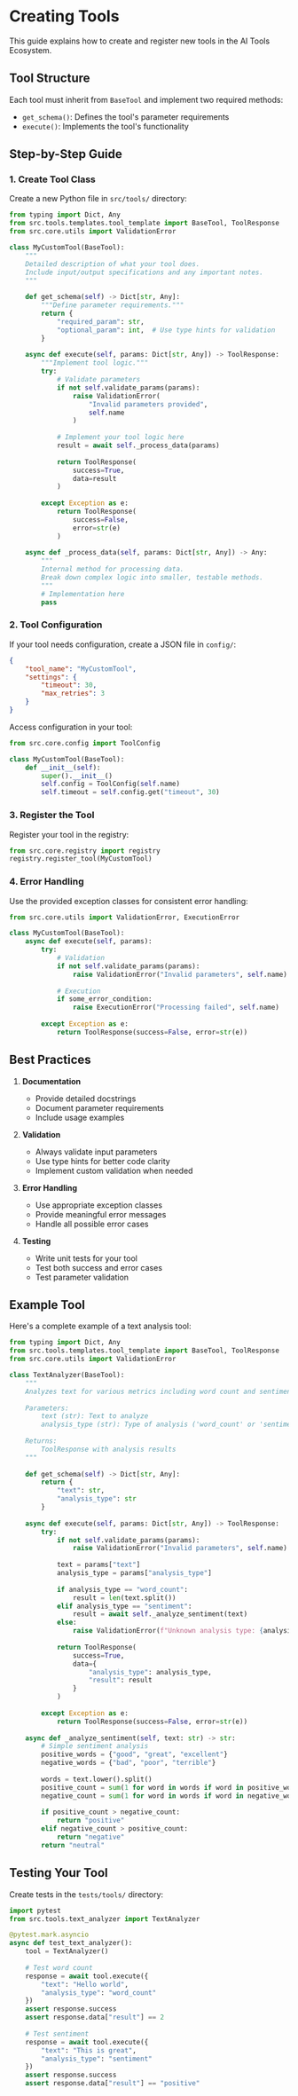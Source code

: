 # Creating Tools

This guide explains how to create and register new tools in the AI Tools Ecosystem.

## Tool Structure

Each tool must inherit from `BaseTool` and implement two required methods:
- `get_schema()`: Defines the tool's parameter requirements
- `execute()`: Implements the tool's functionality

## Step-by-Step Guide

### 1. Create Tool Class

Create a new Python file in `src/tools/` directory:

```python
from typing import Dict, Any
from src.tools.templates.tool_template import BaseTool, ToolResponse
from src.core.utils import ValidationError

class MyCustomTool(BaseTool):
    """
    Detailed description of what your tool does.
    Include input/output specifications and any important notes.
    """
    
    def get_schema(self) -> Dict[str, Any]:
        """Define parameter requirements."""
        return {
            "required_param": str,
            "optional_param": int,  # Use type hints for validation
        }
    
    async def execute(self, params: Dict[str, Any]) -> ToolResponse:
        """Implement tool logic."""
        try:
            # Validate parameters
            if not self.validate_params(params):
                raise ValidationError(
                    "Invalid parameters provided",
                    self.name
                )
            
            # Implement your tool logic here
            result = await self._process_data(params)
            
            return ToolResponse(
                success=True,
                data=result
            )
            
        except Exception as e:
            return ToolResponse(
                success=False,
                error=str(e)
            )
    
    async def _process_data(self, params: Dict[str, Any]) -> Any:
        """
        Internal method for processing data.
        Break down complex logic into smaller, testable methods.
        """
        # Implementation here
        pass
```

### 2. Tool Configuration

If your tool needs configuration, create a JSON file in `config/`:

```json
{
    "tool_name": "MyCustomTool",
    "settings": {
        "timeout": 30,
        "max_retries": 3
    }
}
```

Access configuration in your tool:

```python
from src.core.config import ToolConfig

class MyCustomTool(BaseTool):
    def __init__(self):
        super().__init__()
        self.config = ToolConfig(self.name)
        self.timeout = self.config.get("timeout", 30)
```

### 3. Register the Tool

Register your tool in the registry:

```python
from src.core.registry import registry
registry.register_tool(MyCustomTool)
```

### 4. Error Handling

Use the provided exception classes for consistent error handling:

```python
from src.core.utils import ValidationError, ExecutionError

class MyCustomTool(BaseTool):
    async def execute(self, params):
        try:
            # Validation
            if not self.validate_params(params):
                raise ValidationError("Invalid parameters", self.name)
                
            # Execution
            if some_error_condition:
                raise ExecutionError("Processing failed", self.name)
                
        except Exception as e:
            return ToolResponse(success=False, error=str(e))
```

## Best Practices

1. **Documentation**
   - Provide detailed docstrings
   - Document parameter requirements
   - Include usage examples

2. **Validation**
   - Always validate input parameters
   - Use type hints for better code clarity
   - Implement custom validation when needed

3. **Error Handling**
   - Use appropriate exception classes
   - Provide meaningful error messages
   - Handle all possible error cases

4. **Testing**
   - Write unit tests for your tool
   - Test both success and error cases
   - Test parameter validation

## Example Tool

Here's a complete example of a text analysis tool:

```python
from typing import Dict, Any
from src.tools.templates.tool_template import BaseTool, ToolResponse
from src.core.utils import ValidationError

class TextAnalyzer(BaseTool):
    """
    Analyzes text for various metrics including word count and sentiment.
    
    Parameters:
        text (str): Text to analyze
        analysis_type (str): Type of analysis ('word_count' or 'sentiment')
    
    Returns:
        ToolResponse with analysis results
    """
    
    def get_schema(self) -> Dict[str, Any]:
        return {
            "text": str,
            "analysis_type": str
        }
    
    async def execute(self, params: Dict[str, Any]) -> ToolResponse:
        try:
            if not self.validate_params(params):
                raise ValidationError("Invalid parameters", self.name)
            
            text = params["text"]
            analysis_type = params["analysis_type"]
            
            if analysis_type == "word_count":
                result = len(text.split())
            elif analysis_type == "sentiment":
                result = await self._analyze_sentiment(text)
            else:
                raise ValidationError(f"Unknown analysis type: {analysis_type}", self.name)
            
            return ToolResponse(
                success=True,
                data={
                    "analysis_type": analysis_type,
                    "result": result
                }
            )
            
        except Exception as e:
            return ToolResponse(success=False, error=str(e))
    
    async def _analyze_sentiment(self, text: str) -> str:
        # Simple sentiment analysis
        positive_words = {"good", "great", "excellent"}
        negative_words = {"bad", "poor", "terrible"}
        
        words = text.lower().split()
        positive_count = sum(1 for word in words if word in positive_words)
        negative_count = sum(1 for word in words if word in negative_words)
        
        if positive_count > negative_count:
            return "positive"
        elif negative_count > positive_count:
            return "negative"
        return "neutral"
```

## Testing Your Tool

Create tests in the `tests/tools/` directory:

```python
import pytest
from src.tools.text_analyzer import TextAnalyzer

@pytest.mark.asyncio
async def test_text_analyzer():
    tool = TextAnalyzer()
    
    # Test word count
    response = await tool.execute({
        "text": "Hello world",
        "analysis_type": "word_count"
    })
    assert response.success
    assert response.data["result"] == 2
    
    # Test sentiment
    response = await tool.execute({
        "text": "This is great",
        "analysis_type": "sentiment"
    })
    assert response.success
    assert response.data["result"] == "positive"
```
